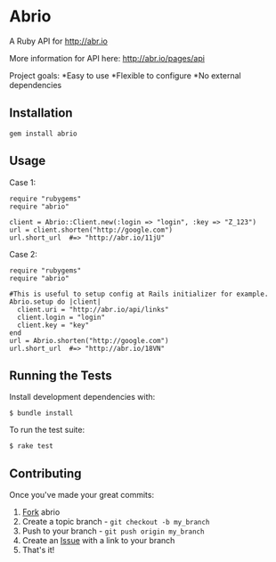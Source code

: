 Abrio
======

A Ruby API for http://abr.io

More information for API here:
http://abr.io/pages/api

Project goals:
  *Easy to use
  *Flexible to configure
  *No external dependencies

Installation
------------

    gem install abrio

Usage
-----

Case 1:

    require "rubygems"
    require "abrio"

    client = Abrio::Client.new(:login => "login", :key => "Z_123")
    url = client.shorten("http://google.com")
    url.short_url  #=> "http://abr.io/11jU"

Case 2:

    require "rubygems"
    require "abrio"

    #This is useful to setup config at Rails initializer for example.
    Abrio.setup do |client|
      client.uri = "http://abr.io/api/links"
      client.login = "login"
      client.key = "key"
    end
    url = Abrio.shorten("http://google.com")
    url.short_url  #=> "http://abr.io/18VN"

Running the Tests
-----------------

Install development dependencies with:

    $ bundle install

To run the test suite:

    $ rake test


Contributing
------------

Once you've made your great commits:

1. [Fork][0] abrio
2. Create a topic branch - `git checkout -b my_branch`
3. Push to your branch - `git push origin my_branch`
4. Create an [Issue][1] with a link to your branch
5. That's it!


[0]: http://help.github.com/forking/
[1]: https://github.com/abril/abrio/issues
